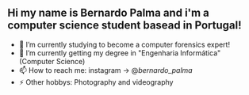 ## Hi my name is Bernardo Palma and i'm a computer science student basead in Portugal!


- 🔭 I’m currently studying to become a computer forensics expert!
- 🌱 I’m currently getting my degree in "Engenharia Informática" (Computer Science)
- 📫 How to reach me: instagram -> @_bernardo_palma_
- ⚡ Other hobbys: Photography and videography

